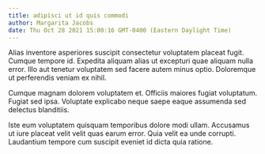 ```yaml
---
title: adipisci ut id quis commodi
author: Margarita Jacobs
date: Thu Oct 28 2021 15:00:16 GMT-0400 (Eastern Daylight Time)
---
```

Alias inventore asperiores suscipit consectetur voluptatem placeat fugit. Cumque tempore id. Expedita aliquam alias ut excepturi quae aliquam nulla error. Illo aut tenetur voluptatem sed facere autem minus optio. Doloremque ut perferendis veniam ex nihil.

 Cumque magnam dolorem voluptatem et. Officiis maiores fugiat voluptatum. Fugiat sed ipsa. Voluptate explicabo neque saepe eaque assumenda sed delectus blanditiis.

 Iste eum voluptatem quisquam temporibus dolore modi ullam. Accusamus ut iure placeat velit velit quas earum error. Quia velit ea unde corrupti. Laudantium tempore cum suscipit eveniet id dicta quia ratione.